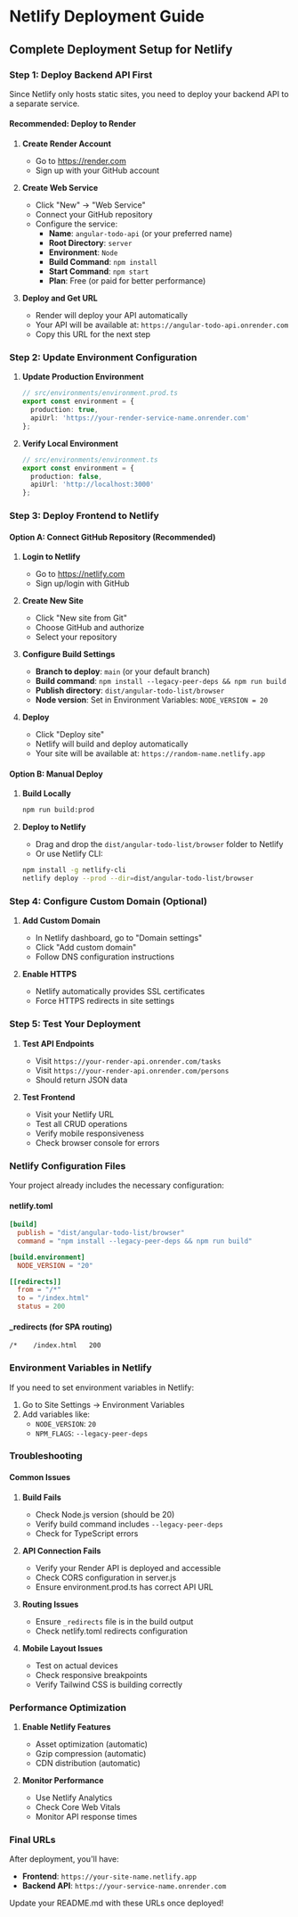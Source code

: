 # Netlify Deployment Guide

## Complete Deployment Setup for Netlify

### Step 1: Deploy Backend API First

Since Netlify only hosts static sites, you need to deploy your backend API to a separate service.

#### Recommended: Deploy to Render

1. **Create Render Account**
   - Go to https://render.com
   - Sign up with your GitHub account

2. **Create Web Service**
   - Click "New" → "Web Service"
   - Connect your GitHub repository
   - Configure the service:
     - **Name**: `angular-todo-api` (or your preferred name)
     - **Root Directory**: `server`
     - **Environment**: `Node`
     - **Build Command**: `npm install`
     - **Start Command**: `npm start`
     - **Plan**: Free (or paid for better performance)

3. **Deploy and Get URL**
   - Render will deploy your API automatically
   - Your API will be available at: `https://angular-todo-api.onrender.com`
   - Copy this URL for the next step

### Step 2: Update Environment Configuration

1. **Update Production Environment**
   ```typescript
   // src/environments/environment.prod.ts
   export const environment = {
     production: true,
     apiUrl: 'https://your-render-service-name.onrender.com'
   };
   ```

2. **Verify Local Environment**
   ```typescript
   // src/environments/environment.ts
   export const environment = {
     production: false,
     apiUrl: 'http://localhost:3000'
   };
   ```

### Step 3: Deploy Frontend to Netlify

#### Option A: Connect GitHub Repository (Recommended)

1. **Login to Netlify**
   - Go to https://netlify.com
   - Sign up/login with GitHub

2. **Create New Site**
   - Click "New site from Git"
   - Choose GitHub and authorize
   - Select your repository

3. **Configure Build Settings**
   - **Branch to deploy**: `main` (or your default branch)
   - **Build command**: `npm install --legacy-peer-deps && npm run build`
   - **Publish directory**: `dist/angular-todo-list/browser`
   - **Node version**: Set in Environment Variables: `NODE_VERSION = 20`

4. **Deploy**
   - Click "Deploy site"
   - Netlify will build and deploy automatically
   - Your site will be available at: `https://random-name.netlify.app`

#### Option B: Manual Deploy

1. **Build Locally**
   ```bash
   npm run build:prod
   ```

2. **Deploy to Netlify**
   - Drag and drop the `dist/angular-todo-list/browser` folder to Netlify
   - Or use Netlify CLI:
   ```bash
   npm install -g netlify-cli
   netlify deploy --prod --dir=dist/angular-todo-list/browser
   ```

### Step 4: Configure Custom Domain (Optional)

1. **Add Custom Domain**
   - In Netlify dashboard, go to "Domain settings"
   - Click "Add custom domain"
   - Follow DNS configuration instructions

2. **Enable HTTPS**
   - Netlify automatically provides SSL certificates
   - Force HTTPS redirects in site settings

### Step 5: Test Your Deployment

1. **Test API Endpoints**
   - Visit `https://your-render-api.onrender.com/tasks`
   - Visit `https://your-render-api.onrender.com/persons`
   - Should return JSON data

2. **Test Frontend**
   - Visit your Netlify URL
   - Test all CRUD operations
   - Verify mobile responsiveness
   - Check browser console for errors

### Netlify Configuration Files

Your project already includes the necessary configuration:

#### netlify.toml
```toml
[build]
  publish = "dist/angular-todo-list/browser"
  command = "npm install --legacy-peer-deps && npm run build"

[build.environment]
  NODE_VERSION = "20"

[[redirects]]
  from = "/*"
  to = "/index.html"
  status = 200
```

#### _redirects (for SPA routing)
```
/*    /index.html   200
```

### Environment Variables in Netlify

If you need to set environment variables in Netlify:

1. Go to Site Settings → Environment Variables
2. Add variables like:
   - `NODE_VERSION`: `20`
   - `NPM_FLAGS`: `--legacy-peer-deps`

### Troubleshooting

#### Common Issues

1. **Build Fails**
   - Check Node.js version (should be 20)
   - Verify build command includes `--legacy-peer-deps`
   - Check for TypeScript errors

2. **API Connection Fails**
   - Verify your Render API is deployed and accessible
   - Check CORS configuration in server.js
   - Ensure environment.prod.ts has correct API URL

3. **Routing Issues**
   - Ensure `_redirects` file is in the build output
   - Check netlify.toml redirects configuration

4. **Mobile Layout Issues**
   - Test on actual devices
   - Check responsive breakpoints
   - Verify Tailwind CSS is building correctly

### Performance Optimization

1. **Enable Netlify Features**
   - Asset optimization (automatic)
   - Gzip compression (automatic)
   - CDN distribution (automatic)

2. **Monitor Performance**
   - Use Netlify Analytics
   - Check Core Web Vitals
   - Monitor API response times

### Final URLs

After deployment, you'll have:
- **Frontend**: `https://your-site-name.netlify.app`
- **Backend API**: `https://your-service-name.onrender.com`

Update your README.md with these URLs once deployed!